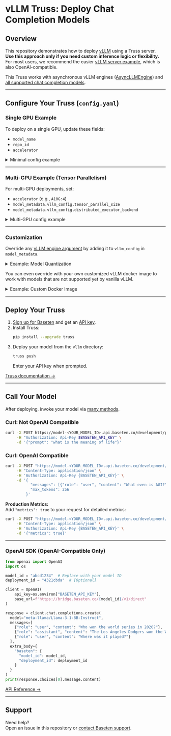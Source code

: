# vLLM Truss: Deploy Chat Completion Models

## Overview

This repository demonstrates how to deploy [vLLM](https://github.com/vllm-project/vllm) using a Truss server.  
**Use this approach only if you need custom inference logic or flexibility.**  
For most users, we recommend the easier [vLLM server example](https://github.com/basetenlabs/truss-examples/tree/main/vllm/vllm_server), which is also OpenAI-compatible.

This Truss works with asynchronous vLLM engines ([AsyncLLMEngine](https://docs.vllm.ai/en/v0.6.5/dev/engine/async_llm_engine.html#asyncllmengine)) and [all supported chat completion models](https://docs.vllm.ai/en/latest/models/supported_models.html).

---

## Configure Your Truss (`config.yaml`)

### Single GPU Example

To deploy on a single GPU, update these fields:
- `model_name`
- `repo_id`
- `accelerator`

<details>
<summary>Minimal config example</summary>

```yaml
model_name: "Llama 3.1 8B Instruct VLLM"
python_version: py311
model_metadata:
  example_model_input: {"prompt": "what is the meaning of life"}
  repo_id: meta-llama/Llama-3.1-8B-Instruct
  openai_compatible: true
  vllm_config: null
requirements:
  - vllm==0.5.4
resources:
  accelerator: A100
  use_gpu: true
runtime:
  predict_concurrency: 128
secrets:
  hf_access_token: null
```
</details>

---

### Multi-GPU Example (Tensor Parallelism)

For multi-GPU deployments, set:
- `accelerator` (e.g., `A10G:4`)
- `model_metadata.vllm_config.tensor_parallel_size`
- `model_metadata.vllm_config.distributed_executor_backend`

<details>
<summary>Multi-GPU config example</summary>

```yaml
model_name: "Llama 3.1 8B Instruct VLLM"
python_version: py311
model_metadata:
  example_model_input: {"prompt": "what is the meaning of life"}
  repo_id: meta-llama/Llama-3.1-8B-Instruct
  openai_compatible: false
  vllm_config:
    tensor_parallel_size: 4
    max_model_len: 4096
    distributed_executor_backend: mp
requirements:
  - vllm==0.5.4
resources:
  accelerator: A10G:4
  use_gpu: true
runtime:
  predict_concurrency: 128
secrets:
  hf_access_token: null
```
</details>

---

### Customization

Override any [vLLM engine argument](https://docs.vllm.ai/en/latest/models/engine_args.html) by adding it to `vllm_config` in `model_metadata`.

<details>
<summary>Example: Model Quantization</summary>

```yaml
model_name: Mistral 7B v2 vLLM AWQ - T4
model_metadata:
  repo_id: TheBloke/Mistral-7B-Instruct-v0.2-AWQ
  vllm_config:
    quantization: "awq"
    dtype: "float16"
    max_model_len: 8000
    max_num_seqs: 8
python_version: py310
requirements:
  - vllm==0.5.4
resources:
  accelerator: T4
  use_gpu: true
runtime:
  predict_concurrency: 128
secrets:
  hf_access_token: null
```
</details>


You can even override with your own customized vLLM docker image to work with models that are not supported yet by vanilla vLLM.

<details>
<summary>Example: Custom Docker Image</summary>

```yaml
model_name: Ultravox v0.2
base_image:
  image: vshulman/vllm-openai-fixie:latest
  python_executable_path: /usr/bin/python3
model_metadata:
  repo_id: fixie-ai/ultravox-v0.2
  vllm_config:
    audio_token_id: 128002
python_version: py310
requirements:
  - httpx
resources:
  accelerator: A100
  use_gpu: true
runtime:
  predict_concurrency: 512
secrets:
  hf_access_token: null
system_packages:
  - python3.10-venv
```
</details>

---

## Deploy Your Truss

1. [Sign up for Baseten](https://app.baseten.co/signup) and get an [API key](https://app.baseten.co/settings/account/api_keys).
2. Install Truss:  
   ```sh
   pip install --upgrade truss
   ```
3. Deploy your model from the `vllm` directory:
   ```sh
   truss push
   ```
   Enter your API key when prompted.

[Truss documentation →](https://truss.baseten.co)

---

## Call Your Model

After deploying, invoke your model via [many methods](https://docs.baseten.co/invoke/quickstart).

### Curl: Not OpenAI Compatible

```sh
curl -X POST https://model-<YOUR_MODEL_ID>.api.baseten.co/development/predict \
     -H "Authorization: Api-Key $BASETEN_API_KEY" \
     -d '{"prompt": "what is the meaning of life"}'
```

### Curl: OpenAI Compatible

```sh
curl -X POST "https://model-<YOUR_MODEL_ID>.api.baseten.co/development/predict" \
     -H "Content-Type: application/json" \
     -H 'Authorization: Api-Key {BASETEN_API_KEY}' \
     -d '{
           "messages": [{"role": "user", "content": "What even is AGI?"}],
           "max_tokens": 256
         }'
```

**Production Metrics:**  
Add `"metrics": true` to your request for detailed metrics:

```sh
curl -X POST "https://model-<YOUR_MODEL_ID>.api.baseten.co/development/predict" \
     -H "Content-Type: application/json" \
     -H 'Authorization: Api-Key {BASETEN_API_KEY}' \
     -d '{"metrics": true}'
```

---

### OpenAI SDK (OpenAI-Compatible Only)

```python
from openai import OpenAI
import os

model_id = "abcd1234"  # Replace with your model ID
deployment_id = "4321cbda"  # [Optional]

client = OpenAI(
    api_key=os.environ["BASETEN_API_KEY"],
    base_url=f"https://bridge.baseten.co/{model_id}/v1/direct"
)

response = client.chat.completions.create(
  model="meta-llama/Llama-3.1-8B-Instruct",
  messages=[
    {"role": "user", "content": "Who won the world series in 2020?"},
    {"role": "assistant", "content": "The Los Angeles Dodgers won the World Series in 2020."},
    {"role": "user", "content": "Where was it played?"}
  ],
  extra_body={
    "baseten": {
      "model_id": model_id,
      "deployment_id": deployment_id
    }
  }
)
print(response.choices[0].message.content)
```

[API Reference →](https://docs.baseten.co/api-reference/openai)

---

## Support

Need help?  
Open an issue in this repository or [contact Baseten support](https://www.baseten.co/contact).
